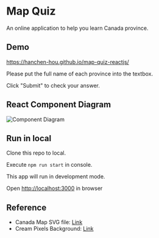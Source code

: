 # Map Quiz
An online application to help you learn Canada province.

## Demo

https://hanchen-hou.github.io/map-quiz-reactjs/

Please put the full name of each province into the textbox.

Click "Submit" to check your answer.

## React Component Diagram

![Component Diagram](https://user-images.githubusercontent.com/19337109/74111787-17f8cb00-4b4c-11ea-8469-e784cdd2b9b6.png)

## Run in local

Clone this repo to local.

Execute `npm run start` in console.

This app will run in development mode.

Open [http://localhost:3000](http://localhost:3000) in browser

## Reference

* Canada Map SVG file: [Link](https://commons.wikimedia.org/wiki/File:Canada_blank_map.svg)
* Cream Pixels Background: [Link](https://www.toptal.com/designers/subtlepatterns/cream-pixels/)
